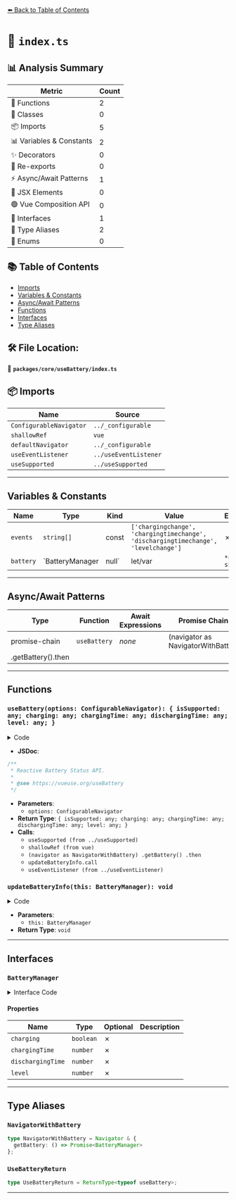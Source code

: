 [⬅️ Back to Table of Contents](../../../index.md)

# 📄 `index.ts`

## 📊 Analysis Summary

| Metric | Count |
|--------|-------|
| 🔧 Functions | 2 |
| 🧱 Classes | 0 |
| 📦 Imports | 5 |
| 📊 Variables & Constants | 2 |
| ✨ Decorators | 0 |
| 🔄 Re-exports | 0 |
| ⚡ Async/Await Patterns | 1 |
| 💠 JSX Elements | 0 |
| 🟢 Vue Composition API | 0 |
| 📐 Interfaces | 1 |
| 📑 Type Aliases | 2 |
| 🎯 Enums | 0 |

## 📚 Table of Contents

- [Imports](#imports)
- [Variables & Constants](#variables-constants)
- [Async/Await Patterns](#asyncawait-patterns)
- [Functions](#functions)
- [Interfaces](#interfaces)
- [Type Aliases](#type-aliases)

## 🛠️ File Location:
📂 **`packages/core/useBattery/index.ts`**

## 📦 Imports

| Name | Source |
|------|--------|
| `ConfigurableNavigator` | `../_configurable` |
| `shallowRef` | `vue` |
| `defaultNavigator` | `../_configurable` |
| `useEventListener` | `../useEventListener` |
| `useSupported` | `../useSupported` |


---

## Variables & Constants

| Name | Type | Kind | Value | Exported |
|------|------|------|-------|----------|
| `events` | `string[]` | const | `['chargingchange', 'chargingtimechange', 'dischargingtimechange', 'levelchange']` | ✗ |
| `battery` | `BatteryManager | null` | let/var | `*not shown*` | ✗ |


---

## Async/Await Patterns

| Type | Function | Await Expressions | Promise Chains |
|------|----------|-------------------|----------------|
| promise-chain | `useBattery` | *none* | (navigator as NavigatorWithBattery)
      .getBattery().then |


---

## Functions

### `useBattery(options: ConfigurableNavigator): { isSupported: any; charging: any; chargingTime: any; dischargingTime: any; level: any; }`

<details><summary>Code</summary>

```ts
export function useBattery(options: ConfigurableNavigator = {}) {
  const { navigator = defaultNavigator } = options
  const events = ['chargingchange', 'chargingtimechange', 'dischargingtimechange', 'levelchange']

  const isSupported = useSupported(() => navigator && 'getBattery' in navigator && typeof navigator.getBattery === 'function')

  const charging = shallowRef(false)
  const chargingTime = shallowRef(0)
  const dischargingTime = shallowRef(0)
  const level = shallowRef(1)

  let battery: BatteryManager | null

  function updateBatteryInfo(this: BatteryManager) {
    charging.value = this.charging
    chargingTime.value = this.chargingTime || 0
    dischargingTime.value = this.dischargingTime || 0
    level.value = this.level
  }

  if (isSupported.value) {
    (navigator as NavigatorWithBattery)
      .getBattery()
      .then((_battery) => {
        battery = _battery
        updateBatteryInfo.call(battery)
        useEventListener(battery, events, updateBatteryInfo, { passive: true })
      })
  }

  return {
    isSupported,
    charging,
    chargingTime,
    dischargingTime,
    level,
  }
}
```
</details>

- **JSDoc**:
```ts
/**
 * Reactive Battery Status API.
 *
 * @see https://vueuse.org/useBattery
 */
```

- **Parameters**:
  - `options: ConfigurableNavigator`
- **Return Type**: `{ isSupported: any; charging: any; chargingTime: any; dischargingTime: any; level: any; }`
- **Calls**:
  - `useSupported (from ../useSupported)`
  - `shallowRef (from vue)`
  - `(navigator as NavigatorWithBattery)
      .getBattery()
      .then`
  - `updateBatteryInfo.call`
  - `useEventListener (from ../useEventListener)`
### `updateBatteryInfo(this: BatteryManager): void`

<details><summary>Code</summary>

```ts
function updateBatteryInfo(this: BatteryManager) {
    charging.value = this.charging
    chargingTime.value = this.chargingTime || 0
    dischargingTime.value = this.dischargingTime || 0
    level.value = this.level
  }
```
</details>

- **Parameters**:
  - `this: BatteryManager`
- **Return Type**: `void`

---

## Interfaces

### `BatteryManager`

<details><summary>Interface Code</summary>

```ts
export interface BatteryManager extends EventTarget {
  charging: boolean
  chargingTime: number
  dischargingTime: number
  level: number
}
```
</details>

#### Properties

| Name | Type | Optional | Description |
|------|------|----------|-------------|
| `charging` | `boolean` | ✗ |  |
| `chargingTime` | `number` | ✗ |  |
| `dischargingTime` | `number` | ✗ |  |
| `level` | `number` | ✗ |  |


---

## Type Aliases

### `NavigatorWithBattery`

```ts
type NavigatorWithBattery = Navigator & {
  getBattery: () => Promise<BatteryManager>
};
```

### `UseBatteryReturn`

```ts
type UseBatteryReturn = ReturnType<typeof useBattery>;
```


---